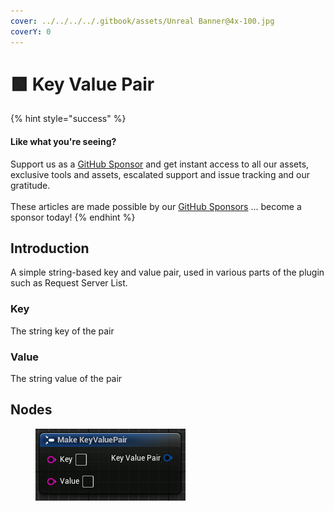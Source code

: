 ```yaml
---
cover: ../../../../.gitbook/assets/Unreal Banner@4x-100.jpg
coverY: 0
---
```


# 🟩 Key Value Pair

{% hint style="success" %}
#### Like what you're seeing?

Support us as a [GitHub Sponsor](../../../../become-a-sponsor/) and get instant access to all our assets, exclusive tools and assets, escalated support and issue tracking and our gratitude.\
\
These articles are made possible by our [GitHub Sponsors](../../../../become-a-sponsor/) ... become a sponsor today!
{% endhint %}

## Introduction

A simple string-based key and value pair, used in various parts of the plugin such as Request Server List.

### Key

The string key of the pair

### Value

The string value of the pair

## Nodes

<figure><img src="../../../../.gitbook/assets/image (262).png" alt=""><figcaption></figcaption></figure>
